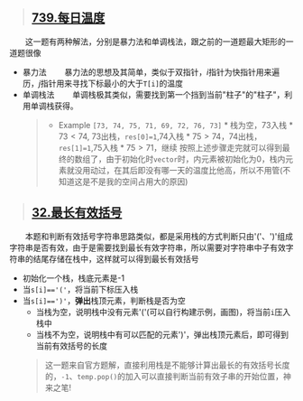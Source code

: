 > ## [739.每日温度](https://leetcode-cn.com/problems/daily-temperatures/)<br>
&emsp;&emsp;这一题有两种解法，分别是暴力法和单调栈法，跟之前的一道题最大矩形的一道题很像
* 暴力法
&emsp;&emsp;暴力法的思想及其简单，类似于双指针，$i$指针为快指针用来遍历，$j$指针用来寻找下标最小的大于`T[i]`的温度
* 单调栈法
&emsp;&emsp;单调栈极其类似，需要找到第一个挡到当前"柱子"的"柱子"，利用单调栈获得。
    >* Example `[73, 74, 75, 71, 69, 72, 76, 73]`
        * 栈为空，73入栈
        * $73<74$, 73出栈，`res[0]=1`,74入栈
        * $75>74$，74出栈，`res[1]=1`,75入栈
        * $75>71$，继续
        按照上述步骤走完就可以得到最终的数组了，由于初始化时`vector`时，内元素被初始化为0，栈内元素就没用动过，在其后即没有哪一天的温度比他高，所以不用管(不知道这是不是我的空间占用大的原因)

> ## [32.最长有效括号](https://leetcode-cn.com/problems/longest-valid-parentheses/)
&emsp;&emsp;本题和判断有效括号字符串思路类似，都是采用栈的方式判断只由'('、')'组成字符串是否有效，由于是需要找到最长有效字符串，所以需要对字符串中子有效字符串的结尾存储在栈中，这样就可以得到最长有效括号
* 初始化一个栈，栈底元素是-1
* 当`s[i]=='('`，将当前下标压入栈
* 当`s[i]==')'`，**弹出**栈顶元素，判断栈是否为空
    * 当栈为空，说明栈中没有元素'('(可以自行构建示例，画图)，将当前`i`压入栈中
    * 当栈不为空，说明栈中有可以匹配的元素')'，弹出栈顶元素后，即可得到当前有效括号的长度
    >  这一题来自官方题解，直接利用栈是不能够计算出最长的有效括号长度的，`-1`、`temp.pop()`的加入可以直接判断当前有效子串的开始位置，神来之笔!
